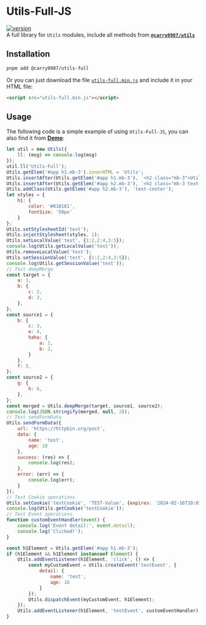 # Utils-Full-JS
[![version](https://img.shields.io/npm/v/@carry0987/utils-full.svg)](https://www.npmjs.com/package/@carry0987/utils-full)  
A full library for `Utils` modules, include all methods from **[`@carry0987/utils`](https://www.npmjs.com/package/@carry0987/utils)**

## Installation
```bash
pnpm add @carry0987/utils-full
```

Or you can just download the file [`utils-full.min.js`](dist/utils-full.min.js) and include it in your HTML file:

```html
<script src="utils-full.min.js"></script>
```

## Usage
The following code is a simple example of using `Utils-Full-JS`, you can also find it from **[Demo](carry0987.github.io/Utils-Full-JS/)**:
```js
let util = new Utils({
    ll: (msg) => console.log(msg)
});
util.ll('Utils-Full');
Utils.getElem('#app h1.mb-3').innerHTML = 'Utils';
Utils.insertAfter(Utils.getElem('#app h1.mb-3'), `<h2 class="mb-3">Utils-Full v${Utils.version}</h2>`);
Utils.insertAfter(Utils.getElem('#app h2.mb-3'), `<h2 class="mb-3 text-center">Core v${Utils.utilsVersion}</h2>`);
Utils.addClass(Utils.getElem('#app h2.mb-3'), 'text-center');
let styles = {
    h1: {
        color: '#818181',
        fontSize: '50px'
    }
};
Utils.setStylesheetId('test');
Utils.injectStylesheet(styles, 1);
Utils.setLocalValue('test', {1:2,2:4,3:5});
console.log(Utils.getLocalValue('test'));
Utils.removeLocalValue('test');
Utils.setSessionValue('test', {1:2,2:4,3:5});
console.log(Utils.getSessionValue('test'));
// Test deepMerge
const target = {
    a: 1,
    b: {
        c: 2,
        d: 3,
    },
};
const source1 = {
    b: {
        c: 3,
        e: 4,
        haha: {
            a: 1,
            b: 2,
        }
    },
    f: 5,
};
const source2 = {
    g: {
        h: 6,
    },
};
const merged = Utils.deepMerge(target, source1, source2);
console.log(JSON.stringify(merged, null, 2));
// Test sendFormData
Utils.sendFormData({
    url: 'https://httpbin.org/post',
    data: {
        name: 'test',
        age: 18
    },
    success: (res) => {
        console.log(res);
    },
    error: (err) => {
        console.log(err);
    }
});
// Test Cookie operations
Utils.setCookie('testCookie', 'TEST-Value', {expires: '2024-02-16T10:01:15.000Z'});
console.log(Utils.getCookie('testCookie'));
// Test Event operations
function customEventHandler(event) {
    console.log('Event detail:', event.detail);
    console.log('Clicked!');
}

const h1Element = Utils.getElem('#app h1.mb-3');
if (h1Element && h1Element instanceof Element) {
    Utils.addEventListener(h1Element, 'click', () => {
        const myCustomEvent = Utils.createEvent('testEvent', {
            detail: {
                name: 'test',
                age: 18
            }
        });
        Utils.dispatchEvent(myCustomEvent, h1Element);
    });
    Utils.addEventListener(h1Element, 'testEvent', customEventHandler);
}
```
